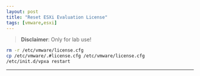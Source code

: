 ```yaml
---
layout: post
title: "Reset ESXi Evaluation License"
tags: [vmware,esxi]
---
```


> **Disclaimer**: Only for lab use!

```bash
rm -r /etc/vmware/license.cfg
cp /etc/vmware/.#license.cfg /etc/vmware/license.cfg
/etc/init.d/vpxa restart
```

---
